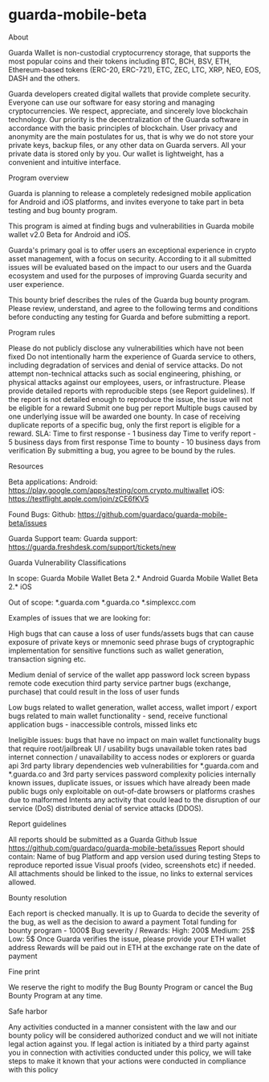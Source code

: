 # guarda-mobile-beta

About

Guarda Wallet is non-custodial cryptocurrency storage, that supports the most popular coins and their tokens including BTC, BCH, BSV, ETH, Ethereum-based tokens (ERC-20, ERC-721), ETC, ZEC, LTC, XRP, NEO, EOS, DASH and the others.

Guarda developers created digital wallets that provide complete security. Everyone can use our software for easy storing and managing cryptocurrencies. We respect, appreciate, and sincerely love blockchain technology. Our priority is the decentralization of the Guarda software in accordance with the basic principles of blockchain. User privacy and anonymity are the main postulates for us, that is why we do not store your private keys, backup files, or any other data on Guarda servers. All your private data is stored only by you. Our wallet is lightweight, has a convenient and intuitive interface.


Program overview

Guarda is planning to release a completely redesigned mobile application for Android and iOS platforms, and invites everyone to take part in beta testing and bug bounty program.

This program is aimed at finding bugs and vulnerabilities in Guarda mobile wallet v2.0 Beta for Android and iOS.

Guarda's primary goal is to offer users an exceptional experience in crypto asset management, with a focus on security. According to it all submitted issues will be evaluated based on the impact to our users and the Guarda ecosystem and used for the purposes of improving Guarda security and user experience.

This bounty brief describes the rules of the Guarda bug bounty program. Please review, understand, and agree to the following terms and conditions before conducting any testing for Guarda and before submitting a report.


Program rules

Please do not publicly disclose any vulnerabilities which have not been fixed
Do not intentionally harm the experience of Guarda service to others, including degradation of services and denial of service attacks.
Do not attempt non-technical attacks such as social engineering, phishing, or physical attacks against our employees, users, or infrastructure.
Please provide detailed reports with reproducible steps (see Report guidelines). If the report is not detailed enough to reproduce the issue, the issue will not be eligible for a reward
Submit one bug per report
Multiple bugs caused by one underlying issue will be awarded one bounty.
In case of receiving duplicate reports of a specific bug, only the first report is eligible for a reward.
SLA:
Time to first response - 1 business day
Time to verify report - 5 business days from first response
Time to bounty - 10 business days from verification
By submitting a bug, you agree to be bound by the rules.

Resources

Beta applications:
Android: https://play.google.com/apps/testing/com.crypto.multiwallet
iOS: https://testflight.apple.com/join/zCE6fKV5

Found Bugs:
Github: https://github.com/guardaco/guarda-mobile-beta/issues

Guarda Support team:
Guarda support: https://guarda.freshdesk.com/support/tickets/new


Guarda Vulnerability Classifications

In scope:
Guarda Mobile Wallet Beta 2.* Android
Guarda Mobile Wallet Beta 2.* iOS

Out of scope:
*.guarda.com
*.guarda.co
*.simplexcc.com

Examples of issues that we are looking for:

High
bugs that can cause a loss of user funds/assets
bugs that can cause exposure of private keys or mnemonic seed phrase 
bugs of cryptographic implementation for sensitive functions such as wallet generation, transaction signing etc.


Medium
denial of service of the wallet app
password lock screen bypass
remote code execution
third party service partner bugs (exchange, purchase) that could result in the loss of user funds

Low
bugs related to wallet generation, wallet access, wallet import / export
bugs related to main wallet functionality - send, receive
functional application bugs - inaccessible controls, missed links etc

Ineligible issues:
bugs that have no impact on main wallet functionality
bugs that require root/jailbreak
UI / usability bugs
unavailable token rates
bad internet connection / unavailability to access nodes or explorers or guarda api
3rd party library dependencies
web vulnerabilities for *.guarda.com and *.guarda.co and 3rd party services
password complexity policies
internally known issues, duplicate issues, or issues which have already been made public
bugs only exploitable on out-of-date browsers or platforms
crashes due to malformed Intents
any activity that could lead to the disruption of our service (DoS)
distributed denial of service attacks (DDOS).

Report guidelines

All reports should be submitted as a Guarda Github Issue https://github.com/guardaco/guarda-mobile-beta/issues
Report should contain:
Name of bug
Platform and app version used during testing
Steps to reproduce reported issue
Visual proofs (video, screenshots etc) if needed. All attachments should be linked to the issue, no links to external services allowed.



Bounty resolution

Each report is checked manually. 
It is up to Guarda to decide the severity of the bug, as well as the decision to award a payment
Total funding for bounty program - 1000$
Bug severity / Rewards:
High: 200$
Medium: 25$
Low: 5$
Once Guarda verifies the issue, please provide your ETH wallet address
Rewards will be paid out in ETH at the exchange rate on the date of payment


Fine print

We reserve the right to modify the Bug Bounty Program or cancel the Bug Bounty Program at any time.


Safe harbor

Any activities conducted in a manner consistent with the law and our bounty policy will be considered authorized conduct and we will not initiate legal action against you. If legal action is initiated by a third party against you in connection with activities conducted under this policy, we will take steps to make it known that your actions were conducted in compliance with this policy
